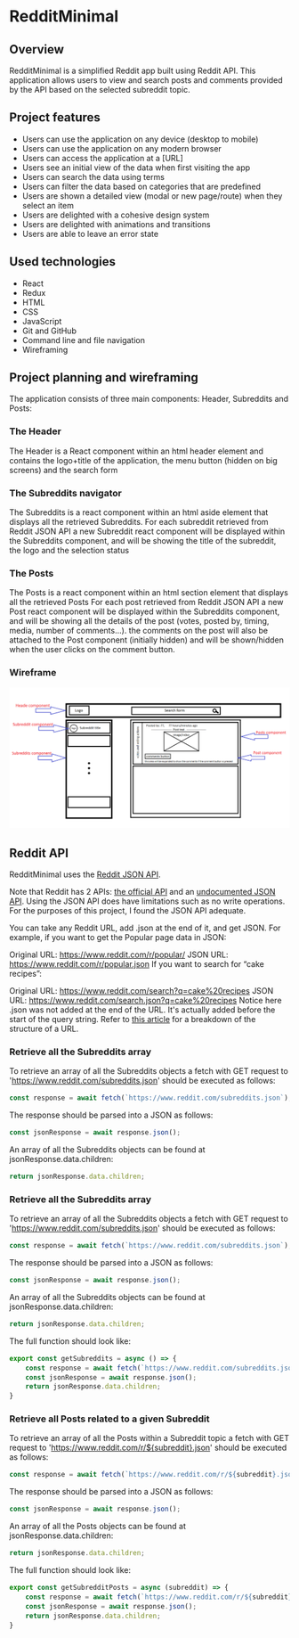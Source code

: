 # RedditMinimal
## Overview

RedditMinimal is a simplified Reddit app built using Reddit API. This application allows users to view and search posts and comments provided by the API based on the selected subreddit topic. 

## Project features

* Users can use the application on any device (desktop to mobile)
* Users can use the application on any modern browser
* Users can access the application at a [URL]
* Users see an initial view of the data when first visiting the app
* Users can search the data using terms
* Users can filter the data based on categories that are predefined
* Users are shown a detailed view (modal or new page/route) when they select an item
* Users are delighted with a cohesive design system
* Users are delighted with animations and transitions
* Users are able to leave an error state

## Used technologies

* React
* Redux
* HTML
* CSS
* JavaScript
* Git and GitHub
* Command line and file navigation
* Wireframing

## Project planning and wireframing

The application consists of three main components: Header, Subreddits and Posts:

### The Header
The Header is a React component within an html header element and contains the logo+title of the application, the menu button (hidden on big screens) and the search form

### The Subreddits navigator
The Subreddits is a react component within an html aside element that displays all the retrieved Subreddits.
For each subreddit retrieved from Reddit JSON API a new Subreddit react component will be displayed within the Subreddits component, and will be showing the title of the subreddit, the logo and the selection status

### The Posts
The Posts is a react component within an html section element that displays all the retrieved Posts
For each post retrieved from Reddit JSON API a new Post react component will be displayed within the Subreddits component, and will be showing all the details of the post (votes, posted by, timing, media, number of comments...). the comments on the post will also be attached to the Post component (initially hidden) and will be shown/hidden when the user clicks on the comment button.

### Wireframe
![wireframe](wireframe.png)

## Reddit API

RedditMinimal uses the [Reddit JSON API](https://github.com/reddit-archive/reddit/wiki/JSON). 

Note that Reddit has 2 APIs: [the official API](https://www.reddit.com/dev/api/) and an [undocumented JSON API](https://github.com/reddit-archive/reddit/wiki/JSON). Using the JSON API does have limitations such as no write operations. For the purposes of this project, I found the JSON API adequate.

You can take any Reddit URL, add .json at the end of it, and get JSON. For example, if you want to get the Popular page data in JSON:

Original URL: https://www.reddit.com/r/popular/
JSON URL: https://www.reddit.com/r/popular.json
If you want to search for “cake recipes”:

Original URL: https://www.reddit.com/search?q=cake%20recipes
JSON URL: https://www.reddit.com/search.json?q=cake%20recipes
Notice here .json was not added at the end of the URL. It's actually added before the start of the query string. Refer to [this article](https://www.quora.com/What-are-the-parts-of-a-URL) for a breakdown of the structure of a URL.

### Retrieve all the Subreddits array
To retrieve an array of all the Subreddits objects a fetch with GET request to 'https://www.reddit.com/subreddits.json' should be executed as follows: 
```javascript
const response = await fetch(`https://www.reddit.com/subreddits.json`);
```
The response should be parsed into a JSON as follows: 
```javascript
const jsonResponse = await response.json();
```
An array of all the Subreddits objects can be found at jsonResponse.data.children:
```javascript
return jsonResponse.data.children;
```

### Retrieve all the Subreddits array
To retrieve an array of all the Subreddits objects a fetch with GET request to 'https://www.reddit.com/subreddits.json' should be executed as follows: 
```javascript
const response = await fetch(`https://www.reddit.com/subreddits.json`);
```
The response should be parsed into a JSON as follows: 
```javascript
const jsonResponse = await response.json();
```
An array of all the Subreddits objects can be found at jsonResponse.data.children:
```javascript
return jsonResponse.data.children;
```

The full function should look like: 
```javascript
export const getSubreddits = async () => {
    const response = await fetch(`https://www.reddit.com/subreddits.json`);
    const jsonResponse = await response.json();
    return jsonResponse.data.children;
}
``` 

### Retrieve all Posts related to a given Subreddit
To retrieve an array of all the Posts within a Subreddit topic a fetch with GET request to 'https://www.reddit.com/r/${subreddit}.json' should be executed as follows: 
```javascript
const response = await fetch(`https://www.reddit.com/r/${subreddit}.json`);
```
The response should be parsed into a JSON as follows: 
```javascript
const jsonResponse = await response.json();
```
An array of all the Posts objects can be found at jsonResponse.data.children:
```javascript
return jsonResponse.data.children;
```

The full function should look like: 
```javascript
export const getSubredditPosts = async (subreddit) => {
    const response = await fetch(`https://www.reddit.com/r/${subreddit}.json`);
    const jsonResponse = await response.json();
    return jsonResponse.data.children;
}
``` 
